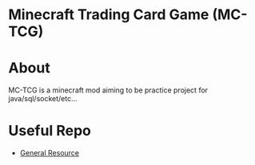 # Minecraft Trading Card Game (MC-TCG)
# About
MC-TCG is a minecraft mod aiming to be practice project for java/sql/socket/etc...


# Useful Repo
- [General Resource](https://github.com/MC-TCG/.github/tree/main/generalRessource)